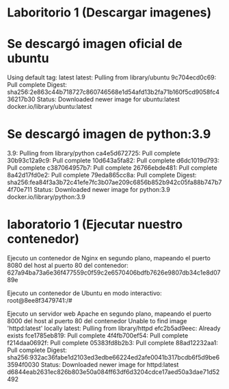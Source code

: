 # Laboritorio 1 (Descargar imagenes)

# Se descargó imagen oficial de ubuntu
Using default tag: latest
latest: Pulling from library/ubuntu
9c704ecd0c69: Pull complete 
Digest: sha256:2e863c44b718727c860746568e1d54afd13b2fa71b160f5cd9058fc436217b30
Status: Downloaded newer image for ubuntu:latest
docker.io/library/ubuntu:latest

# Se descargó imagen de python:3.9
3.9: Pulling from library/python
ca4e5d672725: Pull complete 
30b93c12a9c9: Pull complete 
10d643a5fa82: Pull complete 
d6dc1019d793: Pull complete 
c387064957b7: Pull complete 
26766ebde481: Pull complete 
8a42d17fd0e2: Pull complete 
79eda865cc8a: Pull complete 
Digest: sha256:fea84f3a3b72c41efe7fc3b07ae209c6856b852b942c05fa88b747b74f70e711
Status: Downloaded newer image for python:3.9
docker.io/library/python:3.9

# laboratorio 1 (Ejecutar nuestro contenedor)
Ejecuto un contenedor de Nginx en segundo plano, mapeando el puerto 8080 del host al puerto 80 del contenedor:
627a94ba73a6e36f477559c0f59c2e6570406bdfb7626e9807db34c1e8d0789e

Ejecuto un contenedor de Ubuntu en modo interactivo:
root@8ee8f3479741:/# 

Ejecuto un servidor web Apache en segundo plano, mapeando el puerto 8000 del host al puerto 80 del contenedor
Unable to find image 'httpd:latest' locally
latest: Pulling from library/httpd
efc2b5ad9eec: Already exists 
fce1785eb819: Pull complete 
4f4fb700ef54: Pull complete 
f214daa0692f: Pull complete 
05383fd8b2b3: Pull complete 
88ad12232aa1: Pull complete 
Digest: sha256:932ac36fabe1d2103ed3edbe66224ed2afe0041b317bcdb6f5d9be63594f0030
Status: Downloaded newer image for httpd:latest
d6844eab2631ec826b803e50a084ff63df6d3204cdce17aed50a3dae71d52492